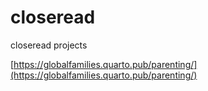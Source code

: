 # closeread

closeread projects

[https://globalfamilies.quarto.pub/parenting/](https://globalfamilies.quarto.pub/parenting/)
